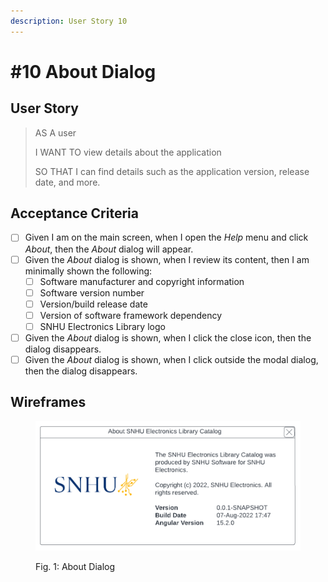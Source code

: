 ```yaml
---
description: User Story 10
---
```


# #10 About Dialog

## User Story

> AS A user
>
> I WANT TO view details about the application
>
> SO THAT I can find details such as the application version, release date, and more.

## Acceptance Criteria

* [ ] Given I am on the main screen, when I open the _Help_ menu and click _About_, then the _About_ dialog will appear.
* [ ] Given the _About_ dialog is shown, when I review its content, then I am minimally shown the following:
  * [ ] Software manufacturer and copyright information
  * [ ] Software version number
  * [ ] Version/build release date
  * [ ] Version of software framework dependency
  * [ ] SNHU Electronics Library logo
* [ ] Given the _About_ dialog is shown, when I click the close icon, then the dialog disappears.
* [ ] Given the _About_ dialog is shown, when I click outside the modal dialog, then the dialog disappears.

## Wireframes

<figure><img src="../../.gitbook/assets/SNHU Library Wireframe - About Dialog.png" alt=""><figcaption><p>Fig. 1: About Dialog</p></figcaption></figure>
